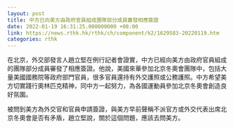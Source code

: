 ```yaml
---
layout: post
title: 中方已向美方由政府官員組成團隊部分成員審發相應簽證
date: 2022-01-19 16:31:25.000000000 +08:00
link: https://news.rthk.hk/rthk/ch/component/k2/1629583-20220119.htm
categories: rthk
---
```


在北京，外交部發言人趙立堅在例行記者會證實，中方已經向美方由政府官員組成的團隊部分成員審發了相應簽證。他說，美國來華參加北京冬奧會團隊中，包括大量美國國務院等政府部門官員，很多官員還持有外交護照或公務護照。中方希望美方切實踐行奧林匹克精神，同中方一起努力，為各國運動員參加北京冬奧會創造良好氛圍。

被問到美方為外交官和官員申請簽證，與美方早前聲稱不派官方或外交代表出席北京冬奧會是否有矛盾，趙立堅說，關於這個問題，應該去問美方。
